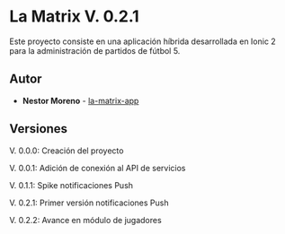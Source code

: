 

# La Matrix V. 0.2.1

Este proyecto consiste en una aplicación híbrida desarrollada en Ionic 2 para la administración de partidos de fútbol 5.

## Autor

* **Nestor Moreno** - [la-matrix-app](https://github.com/NestorMoreno/la-matrix-app)


## Versiones

V. 0.0.0: Creación del proyecto 

V. 0.0.1: Adición de conexión al API de servicios

V. 0.1.1: Spike notificaciones Push

V. 0.2.1: Primer versión notificaciones Push

V. 0.2.2: Avance en módulo de jugadores
